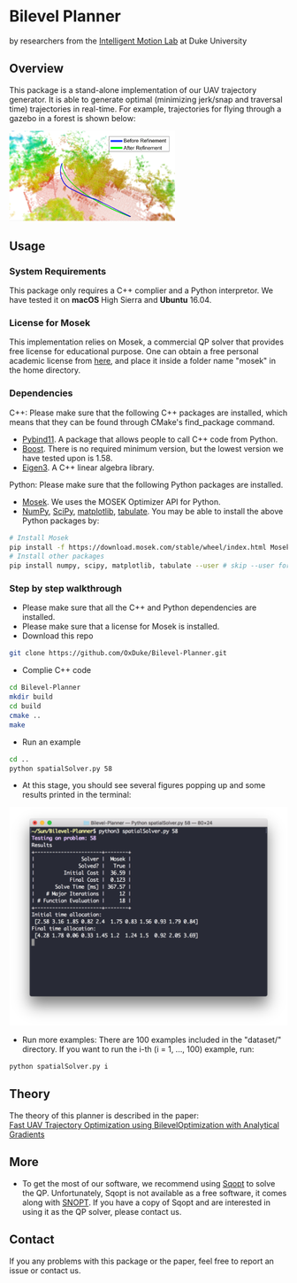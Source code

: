 # Bilevel Planner
by researchers from the [Intelligent Motion Lab](http://motion.pratt.duke.edu/) at Duke University

## Overview
This package is a stand-alone implementation of our UAV trajectory generator. It is able to generate optimal (minimizing jerk/snap and traversal time) trajectories in real-time. For example, trajectories for flying through a gazebo in a forest is shown below:

<img src="images/pointcloud.png" alt="Flying through a gazebo" width="300"/>
<!--img src="images/boxes.png" alt="Flying through a gazebo" width="200"/-->

## Usage

### System Requirements
This package only requires a C++ complier and a Python interpretor. We have tested it on **macOS** High Sierra and **Ubuntu** 16.04.

### License for **Mosek**
This implementation relies on Mosek, a commercial QP solver that provides free license for educational purpose. One can obtain a free personal academic license from [here](https://www.mosek.com/products/academic-licenses/), and place it inside a folder name "mosek" in the home directory. 

### Dependencies
C++: Please make sure that the following C++ packages are installed, which means that they can be found through CMake's find_package command.  
* [Pybind11](https://github.com/pybind/pybind11). A package that allows people to call C++ code from Python.
* [Boost](https://www.boost.org/). There is no required minimum version, but the lowest version we have tested upon is 1.58.
* [Eigen3](http://eigen.tuxfamily.org/index.php?title=Main_Page). A C++ linear algebra library.

Python: Please make sure that the following Python packages are installed.
* [Mosek](https://docs.mosek.com/9.0/pythonapi/install-interface.html). We uses the MOSEK Optimizer API for Python.
* [NumPy](https://www.numpy.org/), [SciPy](https://www.scipy.org/), [matplotlib](https://matplotlib.org/), [tabulate](https://bitbucket.org/astanin/python-tabulate/src/master/).
You may be able to install the above Python packages by:
```bash
# Install Mosek
pip install -f https://download.mosek.com/stable/wheel/index.html Mosek --user # skip --user for a system-wide installation
# Install other packages
pip install numpy, scipy, matplotlib, tabulate --user # skip --user for a system-wide installation
```

### Step by step walkthrough

* Please make sure that all the C++ and Python dependencies are installed.
* Please make sure that a license for Mosek is installed.
* Download this repo
```bash
git clone https://github.com/OxDuke/Bilevel-Planner.git
```
* Complie C++ code
```bash
cd Bilevel-Planner
mkdir build
cd build
cmake ..
make
```
* Run an example
```bash
cd ..
python spatialSolver.py 58
```
* At this stage, you should see several figures popping up and some results printed in the terminal:
<img src="images/terminal.png" alt="Terminal screenshot" width="600"/>

* Run more examples: There are 100 examples included in the "dataset/" directory. If you want to run the i-th (i = 1, ..., 100) example, run:
```bash
python spatialSolver.py i
```

<!--### What you shoud see
<img src="images/boxes.png" alt="Flying through a gazebo" width="300"/>

-->


## Theory
The theory of this planner is described in the paper:  
[Fast  UAV  Trajectory  Optimization  using  BilevelOptimization  with  Analytical  Gradients](https://arxiv.org/pdf/1811.10753.pdf)

## More
* To get the most of our software, we recommend using [Sqopt](https://ccom.ucsd.edu/~optimizers/solvers/sqopt/) to solve the QP. Unfortunately, Sqopt is not available as a free software, it comes along with [SNOPT](http://www.sbsi-sol-optimize.com/asp/sol_product_snopt.htm). If you have a copy of Sqopt and are interested in using it as the QP solver, please contact us.

## Contact
If you any problems with this package or the paper, feel free to report an issue or contact us.
<!--Weidong Sun, Gao Tang, Kris Hauser-->
